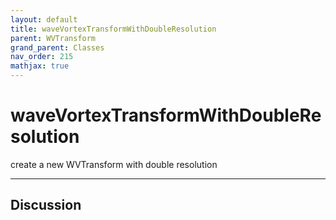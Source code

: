 ```yaml
---
layout: default
title: waveVortexTransformWithDoubleResolution
parent: WVTransform
grand_parent: Classes
nav_order: 215
mathjax: true
---
```


#  waveVortexTransformWithDoubleResolution

create a new WVTransform with double resolution


---

## Discussion

  
